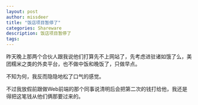```yaml
---
layout: post
author: missdeer
title: "饭店项目暂停了"
categories: Shareware
description: 饭店项目暂停了
tags: 
---
```

昨天晚上那两个合伙人跟我说他们打算先不上网站了，先考虑进驻诸如饿了么，美团糯米之类的外卖平台，也不做中饭和晚饭了，只做早点。

不知为何，我反而隐隐地松了口气的感觉。

不过我放假前跟做Web前端的那个同事说清明后会把第二次的钱打给他，我还是得把这笔钱从他们俩那要过来的。
